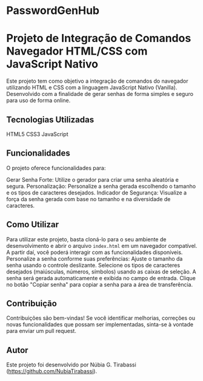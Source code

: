 # PasswordGenHub
# Projeto de Integração de Comandos Navegador HTML/CSS com JavaScript Nativo

Este projeto tem como objetivo a integração de comandos do navegador utilizando HTML e CSS com a linguagem JavaScript Nativo (Vanilla). Desenvolvido com a finalidade de gerar senhas de forma simples e seguro para uso de forma online. 


## Tecnologias Utilizadas

HTML5
CSS3
JavaScript

## Funcionalidades

O projeto oferece funcionalidades para:

Gerar Senha Forte: Utilize o gerador para criar uma senha aleatória e segura.
Personalização: Personalize a senha gerada escolhendo o tamanho e os tipos de caracteres desejados.
Indicador de Segurança: Visualize a força da senha gerada com base no tamanho e na diversidade de caracteres.

## Como Utilizar

Para utilizar este projeto, basta cloná-lo para o seu ambiente de desenvolvimento e abrir o arquivo `index.html` em um navegador compatível. A partir daí, você poderá interagir com as funcionalidades disponíveis.
Personalize a senha conforme suas preferências:
Ajuste o tamanho da senha usando o controle deslizante.
Selecione os tipos de caracteres desejados (maiúsculas, números, símbolos) usando as caixas de seleção.
A senha será gerada automaticamente e exibida no campo de entrada.
Clique no botão "Copiar senha" para copiar a senha para a área de transferência.

## Contribuição

Contribuições são bem-vindas! Se você identificar melhorias, correções ou novas funcionalidades que possam ser implementadas, sinta-se à vontade para enviar um pull request. 

## Autor

Este projeto foi desenvolvido por Núbia G. Tirabassi (https://github.com/NubiaTirabassi).


